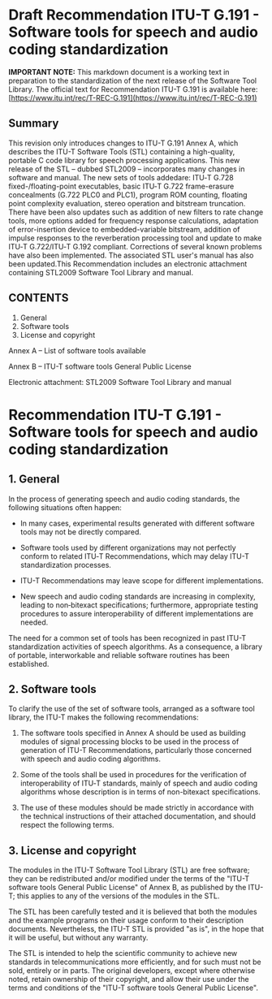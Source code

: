 # Draft Recommendation ITU-T G.191 - Software tools for speech and audio coding standardization

**IMPORTANT NOTE:** This markdown document is a working text in preparation to the standardization of the next release of the Software Tool Library. The official text for Recommendation ITU-T G.191 is available here: [https://www.itu.int/rec/T-REC-G.191](https://www.itu.int/rec/T-REC-G.191)


## Summary

This revision only introduces changes to ITU-T G.191 Annex A, which describes the ITU-T Software Tools (STL) containing a high-quality, portable C code library for speech processing applications. This new release of the STL – dubbed STL2009 – incorporates many changes in software and manual. The new sets of tools addedare: ITU‑T G.728 fixed-/floating-point executables, basic ITU‑T G.722 frame-erasure concealments (G.722 PLC0 and PLC1), program ROM counting, floating point complexity evaluation, stereo operation and bitstream truncation. There have been also updates such as addition of new filters to rate change tools, more options added for frequency response calculations, adaptation of error-insertion device to embedded-variable bitstream, addition of impulse responses to the reverberation processing tool and update to make ITU‑T G.722/ITU‑T G.192 compliant. Corrections of several known problems have also been implemented. The associated STL user&#39;s manual has also been updated.This Recommendation includes an electronic attachment containing STL2009 Software Tool Library and manual.

## CONTENTS

1. General
2. Software tools
3. License and copyright

Annex A – List of software tools available

Annex B – ITU-T software tools General Public License


Electronic attachment: STL2009 Software Tool Library and manual

# Recommendation ITU-T G.191 - Software tools for speech and audio coding standardization

## 1. General

In the process of generating speech and audio coding standards, the following situations often happen:

* In many cases, experimental results generated with different software tools may not be directly compared.

* Software tools used by different organizations may not perfectly conform to related ITU‑T Recommendations, which may delay ITU-T standardization processes.

* ITU-T Recommendations may leave scope for different implementations.

* New speech and audio coding standards are increasing in complexity, leading to non‑bitexact specifications; furthermore, appropriate testing procedures to assure interoperability of different implementations are needed.

The need for a common set of tools has been recognized in past ITU-T standardization activities of speech algorithms. As a consequence, a library of portable, interworkable and reliable software routines has been established.

## 2. Software tools

To clarify the use of the set of software tools, arranged as a software tool library, the ITU-T makes the following recommendations:

1) The software tools specified in Annex A should be used as building modules of signal processing blocks to be used in the process of generation of ITU-T Recommendations, particularly those concerned with speech and audio coding algorithms.

2) Some of the tools shall be used in procedures for the verification of interoperability of ITU‑T standards, mainly of speech and audio coding algorithms whose description is in terms of non-bitexact specifications.

3) The use of these modules should be made strictly in accordance with the technical instructions of their attached documentation, and should respect the following terms.

## 3. License and copyright

The modules in the ITU-T Software Tool Library (STL) are free software; they can be redistributed and/or modified under the terms of the "ITU-T software tools General Public License" of Annex B, as published by the ITU-T; this applies to any of the versions of the modules in the STL.

The STL has been carefully tested and it is believed that both the modules and the example programs on their usage conform to their description documents. Nevertheless, the ITU-T STL is provided "as is", in the hope that it will be useful, but without any warranty.

The STL is intended to help the scientific community to achieve new standards in telecommunications more efficiently, and for such must not be sold, entirely or in parts. The original developers, except where otherwise noted, retain ownership of their copyright, and allow their use under the terms and conditions of the "ITU-T software tools General Public License".
